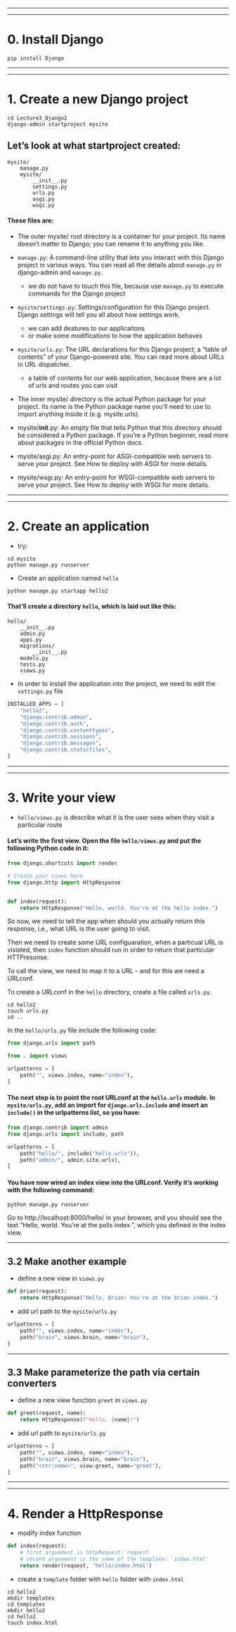 
---
---
# 0. Install Django
```dash
pip install Django
```

---
---
# 1. Create a new Django project
```dash
cd Lecture3_Django2
django-admin startproject mysite
```
## Let’s look at what startproject created:
```
mysite/
    manage.py
    mysite/
        __init__.py
        settings.py
        urls.py
        asgi.py
        wsgi.py
```
#### These files are:

- The outer mysite/ root directory is a container for your project. Its name doesn’t matter to Django; you can rename it to anything you like.

- `manage.py`: A command-line utility that lets you interact with this Django project in various ways. You can read all the details about `manage.py` in django-admin and `manage.py`.
  - we do not have to touch this file, because use `manage.py` to execute commands for the Django project

- `mysite/settings.py`: Settings/configuration for this Django project. Django settings will tell you all about how settings work.
  - we can add deatures to our applicaitons 
  - or make some modifications to how the application behaves

- `mysite/urls.py`: The URL declarations for this Django project; a “table of contents” of your Django-powered site. You can read more about URLs in URL dispatcher.
  - a table of contents for our web application, because there are a lot of urls and routes you can visit

- The inner mysite/ directory is the actual Python package for your project. Its name is the Python package name you’ll need to use to import anything inside it (e.g. mysite.urls).

- mysite/__init__.py: An empty file that tells Python that this directory should be considered a Python package. If you’re a Python beginner, read more about packages in the official Python docs.


- mysite/asgi.py: An entry-point for ASGI-compatible web servers to serve your project. See How to deploy with ASGI for more details.

- mysite/wsgi.py: An entry-point for WSGI-compatible web servers to serve your project. See How to deploy with WSGI for more details.

---
---
# 2. Create an application
- try:
```dash
cd mysite
python manage.py runserver 
```

- Create an application named `hello`
```dash
python manage.py startapp hello2
```
#### That’ll create a directory `hello`, which is laid out like this:
```
hello/
    __init__.py
    admin.py
    apps.py
    migrations/
        __init__.py
    models.py
    tests.py
    views.py
```
- In order to install the application into the project, we need to edit the `settings.py` file
```python
INSTALLED_APPS = [
    "hello2",
    "django.contrib.admin",
    "django.contrib.auth",
    "django.contrib.contenttypes",
    "django.contrib.sessions",
    "django.contrib.messages",
    "django.contrib.staticfiles",
]
```

---
---
# 3. Write your view

- `hello/views.py` is describe what it is the user sees when they visit a particular route

#### Let’s write the first view. Open the file `hello/views.py` and put the following Python code in it:
```python
from django.shortcuts import render

# Create your views here.
from django.http import HttpResponse


def index(request):
    return HttpResponse("Hello, world. You're at the hello index.")
```
So now, we need to tell the app when should you actually return this response, i.e., what URL is the user going to visit.

Then we need to create some URL configuaration, when a particual URL is visisted, then `index` function should run in order to return that particular HTTPresonse.

To call the view, we need to map it to a URL - and for this we need a URLconf.

To create a URLconf in the `hello` directory, create a file called `urls.py`. 
```dash
cd hello2
touch urls.py
cd ..
```
In the `hello/urls.py` file include the following code:
```python
from django.urls import path

from . import views

urlpatterns = [
    path("", views.index, name="index"),
]
```

#### The next step is to point the root URLconf at the `hello.urls` module. In `mysite/urls.py`, add an import for `django.urls.include` and insert an `include()` in the urlpatterns list, so you have:
```python
from django.contrib import admin
from django.urls import include, path

urlpatterns = [
    path("hello/", include("hello.urls")),
    path("admin/", admin.site.urls),
]
```

#### You have now wired an index view into the URLconf. Verify it’s working with the following command:
```dash
python manage.py runserver
```
Go to http://localhost:8000/hello/ in your browser, and you should see the text “Hello, world. You’re at the polls index.”, which you defined in the index view.

---
## 3.2 Make another example
- define a new view in `views.py` 
```python
def brian(request):
    return HttpResponse("Hello, Brian! You're at the brian index.")
```

- add url path to the `mysite/urls.py`
```python
urlpatterns = [
    path("", views.index, name="index"),
    path("brain", views.brain, name="brain"),
]
```

---
## 3.3 Make parameterize the path via certain converters
- define a new view function `greet` in `views.py`
```python
def greet(request, name):
    return HttpResponse(f"Hello, {name}!")
```
- add url path to `mysite/urls.py`
```python
urlpatterns = [
    path("", views.index, name="index"),
    path("brain", views.brain, name="brain"),
    path("<str:name>", view.greet, name="greet"),
]
```

---
---
# 4. Render a HttpResponse
- modify index function
```python
def index(request):
    # first arguement is httpRequest: request
    # second arguement is the name of the template: 'index.html'
    return render(request, 'hello/index.html')
```

- create a `template` folder with `hello` folder with `index.html`
```dash
cd hello2
mkdir templates
cd templates
mkdir hello2
cd hello2
touch index.html
```